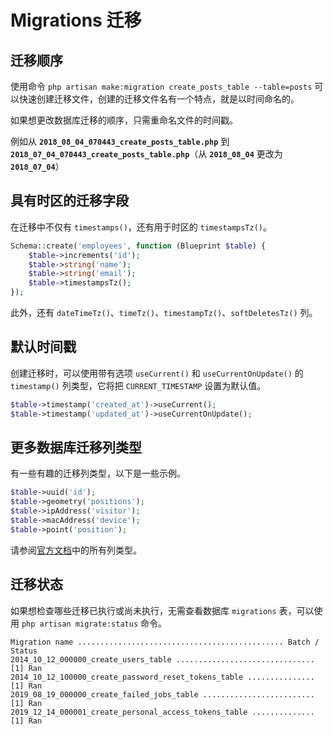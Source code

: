 # Migrations 迁移

## 迁移顺序

使用命令 `php artisan make:migration create_posts_table --table=posts` 可以快速创建迁移文件，创建的迁移文件名有一个特点，就是以时间命名的。

如果想更改数据库迁移的顺序，只需重命名文件的时间戳。

例如从 **`2018_08_04_070443_create_posts_table.php`** 到 **`2018_07_04_070443_create_posts_table.php`**（从 **`2018_08_04`** 更改为 **`2018_07_04`**）


## 具有时区的迁移字段

在迁移中不仅有 `timestamps()`，还有用于时区的 `timestampsTz()`。

```php
Schema::create('employees', function (Blueprint $table) {
    $table->increments('id');
    $table->string('name');
    $table->string('email');
    $table->timestampsTz();
});
```

此外，还有 `dateTimeTz()`、`timeTz()`、`timestampTz()`、`softDeletesTz()` 列。

## 默认时间戳

创建迁移时，可以使用带有选项 `useCurrent()` 和 `useCurrentOnUpdate()` 的 `timestamp()` 列类型，它将把 `CURRENT_TIMESTAMP` 设置为默认值。

```php
$table->timestamp('created_at')->useCurrent();
$table->timestamp('updated_at')->useCurrentOnUpdate();
```

## 更多数据库迁移列类型

有一些有趣的迁移列类型，以下是一些示例。

```php
$table->uuid('id');
$table->geometry('positions');
$table->ipAddress('visitor');
$table->macAddress('device');
$table->point('position');
```

请参阅[官方文档](https://laravel.com/docs/master/migrations#available-column-types)中的所有列类型。


## 迁移状态

如果想检查哪些迁移已执行或尚未执行，无需查看数据库 `migrations` 表，可以使用 `php artisan migrate:status` 命令。

```text
Migration name .............................................. Batch / Status
2014_10_12_000000_create_users_table ............................... [1] Ran
2014_10_12_100000_create_password_reset_tokens_table ............... [1] Ran
2019_08_19_000000_create_failed_jobs_table ......................... [1] Ran
2019_12_14_000001_create_personal_access_tokens_table .............. [1] Ran
```